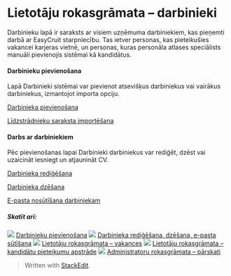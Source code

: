 # Lietotāju rokasgrāmata – darbinieki

Darbinieku lapā ir saraksts ar visiem uzņēmuma darbiniekiem, kas pieņemti darbā ar EasyCruit starpniecību. Tas ietver personas, kas pieteikušies vakancei karjeras vietnē, un personas, kuras personāla atlases speciālists manuāli pievienojis sistēmai kā kandidātus.

#### Darbinieku pievienošana

Lapā  Darbinieki  sistēmai var pievienot atsevišķus darbiniekus vai vairākus darbiniekus, izmantojot importa opciju.

[Darbinieka pievienošana](adding_employees.htm)

[Līdzstrādnieku saraksta importēšana](adding_employees.htm)

#### Darbs ar darbiniekiem

Pēc pievienošanas lapai  Darbinieki  darbiniekus var rediģēt, dzēst vai uzaicināt iesniegt un atjaunināt CV.

[Darbinieka rediģēšana](edit_delete_and_email_an_employee.htm)

[Darbinieka dzēšana](edit_delete_and_email_an_employee.htm)

[E-pasta nosūtīšana darbiniekam](edit_delete_and_email_an_employee.htm)

##### Skatīt arī:

![](../Resources/Images/icon-document-link.png)  [Darbinieku pievienošana](adding_employees.htm)
![](../Resources/Images/icon-document-link.png)  [Darbinieka rediģēšana, dzēšana, e-pasta sūtīšana](edit_delete_and_email_an_employee.htm)
![](../Resources/Images/icon-document-link.png)  [Lietotāju rokasgrāmata – vakances](guide_for_users_vacancies.htm)
![](../Resources/Images/icon-document-link.png)  [Lietotāju rokasgrāmata – kandidātu pieteikumu apstrāde](guide_for_users_handling_candidate_applications.htm)
![](../Resources/Images/icon-document-link.png)  [Administratoru rokasgrāmata – pārskati](guide_for_administrators_reports.htm)


> Written with [StackEdit](https://stackedit.io/).
<!--stackedit_data:
eyJoaXN0b3J5IjpbODg1NzI4MDQ0XX0=
-->